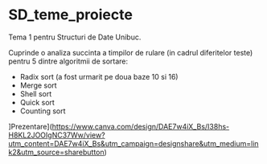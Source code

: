 # SD_teme_proiecte
Tema 1 pentru Structuri de Date Unibuc.

Cuprinde o analiza succinta a timpilor de rulare (in cadrul diferitelor teste) pentru 5 dintre algoritmii de sortare:
- Radix sort (a fost urmarit pe doua baze 10 si 16)
- Merge sort
- Shell sort
- Quick sort
- Counting sort

]Prezentare](https://www.canva.com/design/DAE7w4iX_Bs/I38hs-H8KL2JOOIgNC37Ww/view?utm_content=DAE7w4iX_Bs&utm_campaign=designshare&utm_medium=link2&utm_source=sharebutton)



